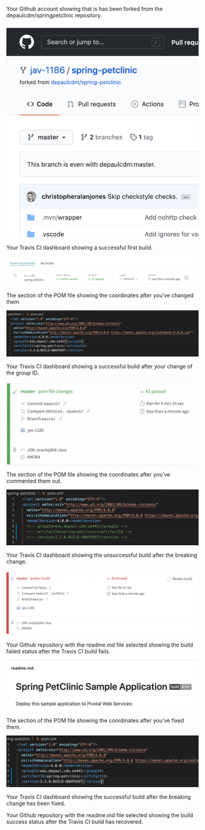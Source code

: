 Your Github account showing that is has been forked from the depaulcdm/springpetclinic repository.

![Screen Capture #1](images/pic1.png)

Your Travis CI dashboard showing a successful first build.

![Screen Capture #1](images/pic2.png)

The section of the POM file showing the coordinates after you’ve changed them

![Screen Capture #1](images/pic3.png)

Your Travis CI dashboard showing a successful build after your change of the group
ID.

![Screen Capture #1](images/pic4.png)

The section of the POM file showing the coordinates after you’ve commented them
out.

![Screen Capture #1](images/pic5.png)

Your Travis CI dashboard showing the unsuccessful build after the breaking change.

![Screen Capture #1](images/pic6.png)

Your Github repository with the readme.md file selected showing the build failed
status after the Travis CI build fails.

![Screen Capture #1](images/pic7.png)

The section of the POM file showing the coordinates after you’ve fixed them.

![Screen Capture #1](images/pic8.png)

Your Travis CI dashboard showing the successful build after the breaking change has
been fixed.

Your Github repository with the readme.md file selected showing the build success
status after the Travis CI build has recovered.


